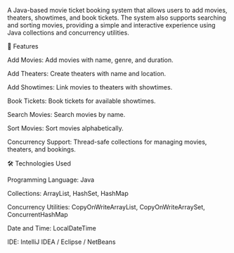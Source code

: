 A Java-based movie ticket booking system that allows users to add movies, theaters, showtimes, and book tickets. The system also supports searching and sorting movies, providing a simple and interactive experience using Java collections and concurrency utilities.

🧩 Features

Add Movies: Add movies with name, genre, and duration.

Add Theaters: Create theaters with name and location.

Add Showtimes: Link movies to theaters with showtimes.

Book Tickets: Book tickets for available showtimes.

Search Movies: Search movies by name.

Sort Movies: Sort movies alphabetically.

Concurrency Support: Thread-safe collections for managing movies, theaters, and bookings.

🛠️ Technologies Used

Programming Language: Java

Collections: ArrayList, HashSet, HashMap

Concurrency Utilities: CopyOnWriteArrayList, CopyOnWriteArraySet, ConcurrentHashMap

Date and Time: LocalDateTime

IDE: IntelliJ IDEA / Eclipse / NetBeans
